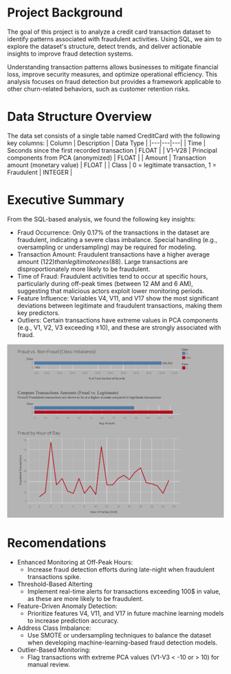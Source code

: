 # Project Background
The goal of this project is to analyze a credit card transaction dataset to identify patterns associated with fraudulent activities. Using SQL, we aim to explore the dataset's structure, detect trends, and deliver actionable insights to improve fraud detection systems.

Understanding transaction patterns allows businesses to mitigate financial loss, improve security measures, and optimize operational efficiency. This analysis focuses on fraud detection but provides a framework applicable to other churn-related behaviors, such as customer retention risks.

# Data Structure Overview 
The data set consists of a single table named CreditCard with the following key columns:
| Column | Description | Data Type | 
|---|---|---|
| Time | Seconds since the first recorded transaction | FLOAT |
| V1-V28 | Principal components from PCA (anonymized) | FLOAT |
| Amount | Transaction amount (monetary value) | FLOAT |
| Class | 0 = legitimate transaction, 1 = Fraudulent | INTEGER |

# Executive Summary 
From the SQL-based analysis, we found the following key insights:
- Fraud Occurrence: Only 0.17% of the transactions in the dataset are fraudulent, indicating a severe class imbalance. Special handling (e.g., oversampling or undersampling) may be required for modeling.
- Transaction Amount: Fraudulent transactions have a higher average amount ($122) than legitimate ones ($88). Large transactions are disproportionately more likely to be fraudulent.
- Time of Fraud: Fraudulent activities tend to occur at specific hours, particularly during off-peak times (between 12 AM and 6 AM), suggesting that malicious actors exploit lower monitoring periods.
- Feature Influence: Variables V4, V11, and V17 show the most significant deviations between legitimate and fraudulent transactions, making them key predictors.
- Outliers: Certain transactions have extreme values in PCA components (e.g., V1, V2, V3 exceeding ±10), and these are strongly associated with fraud.

![Unicorns-2](https://github.com/SorenSmith/Credit-Card-Fraud-Detection/blob/main/Dashboard%201%20(2).png)

# Recomendations
- Enhanced Monitoring at Off-Peak Hours:
   - Increase fraud detection efforts during late-night when fraudulent transactions spike.
- Threshold-Based Alterting
   - Implement real-time alerts for transactions exceeding 100$ in value, as these are more likely to be fraudulent.
 - Feature-Driven Anomaly Detection:
    - Prioritize features V4, V11, and V17 in future machine learning models to increase prediction accuracy.
- Address Class Imbalance:
    - Use SMOTE or undersampling techniques to balance the dataset when developing machine-learning-based fraud detection models.
- Outlier-Based Monitoring:
    - Flag transactions with extreme PCA values (V1-V3 < -10 or > 10) for manual review.


